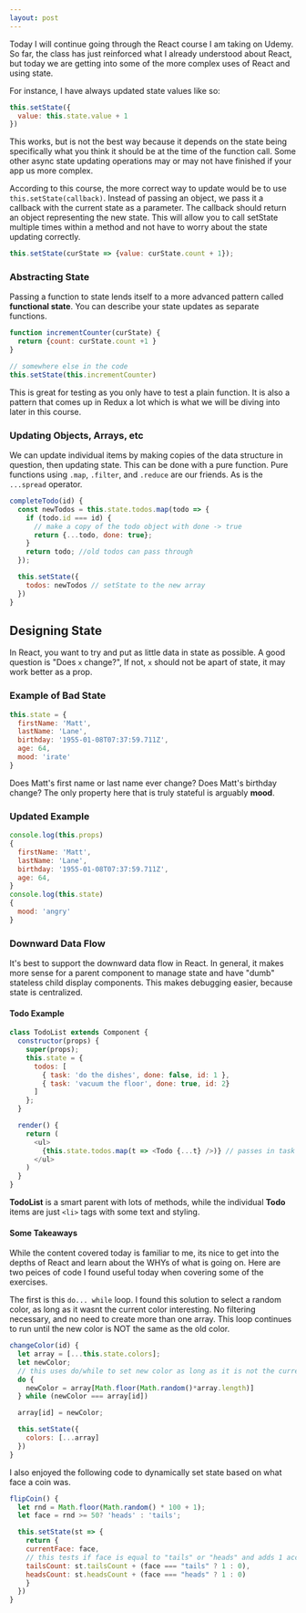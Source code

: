 ```yaml
---
layout: post
---
```

Today I will continue going through the React course I am taking on Udemy. So far, the class has just reinforced what I already understood about React, but today we are getting into some of the more complex uses of React and using state.

For instance, I have always updated state values like so:
```javascript
this.setState({
  value: this.state.value + 1
})
```
This works, but is not the best way because it depends on the state being specifically what you think it should be at the time of the function call. Some other async state updating operations may or may not have finished if your app us more complex.

<!--more-->
According to this course, the more correct way to update would be to use `this.setState(callback)`. Instead of passing an object, we pass it a callback with the current state as a parameter. The callback should return an object representing the new state. This will allow you to call setState multiple times within a method and not have to worry about the state updating correctly.
```javascript
this.setState(curState => {value: curState.count + 1});
```
### Abstracting State
Passing a function to state lends itself to a more advanced pattern called **functional state**. You can describe your state updates as separate functions.

```javascript
function incrementCounter(curState) {
  return {count: curState.count +1 }
}

// somewhere else in the code
this.setState(this.incrementCounter)
```
This is great for testing as you only have to test a plain function. It is also a pattern that comes up in Redux a lot which is what we will be diving into later in this course.

### Updating Objects, Arrays, etc
We can update individual items by making copies of the data structure in question, then updating state. This can be done with a pure function. Pure functions using `.map`, `.filter`, and `.reduce` are our friends. As is the `...spread` operator.

```javascript
completeTodo(id) {
  const newTodos = this.state.todos.map(todo => {
    if (todo.id === id) {
      // make a copy of the todo object with done -> true
      return {...todo, done: true};
    }
    return todo; //old todos can pass through
  });

  this.setState({
    todos: newTodos // setState to the new array
  })
}
```
## Designing State
In React, you want to try and put as little data in state as possible. A good question is "Does `x` change?", If not, `x` should not be apart of state, it may work better as a prop.

### Example of Bad State
```javascript
this.state = {
  firstName: 'Matt',
  lastName: 'Lane',
  birthday: '1955-01-08T07:37:59.711Z',
  age: 64,
  mood: 'irate'
}
```
Does Matt's first name or last name ever change? Does Matt's birthday change? The only property here that is truly stateful is arguably **mood**.

### Updated Example
```javascript
console.log(this.props)
{
  firstName: 'Matt',
  lastName: 'Lane',
  birthday: '1955-01-08T07:37:59.711Z',
  age: 64,
}
console.log(this.state)
{
  mood: 'angry'
}
```

### Downward Data Flow
It's best to support the downward data flow in React. In general, it makes more sense for a parent component to manage state and have "dumb" stateless child display components. This makes debugging easier, because state is centralized.

#### Todo Example
```javascript
class TodoList extends Component {
  constructor(props) {
    super(props);
    this.state = {
      todos: [
        { task: 'do the dishes', done: false, id: 1 },
        { task: 'vacuum the floor', done: true, id: 2}
      ]
    };
  }

  render() {
    return (
      <ul>
        {this.state.todos.map(t => <Todo {...t} />)} // passes in task data as props with the spread operator
      </ul>
    )
  }
}
```
**TodoList** is a smart parent with lots of methods, while the individual **Todo** items are just `<li>` tags with some text and styling.


#### Some Takeaways
While the content covered today is familiar to me, its nice to get into the depths of React and learn about the WHYs of what is going on. Here are two peices of code I found useful today when covering some of the exercises.

The first is this `do... while` loop. I found this solution to select a random color, as long as it wasnt the current color interesting. No filtering necessary, and no need to create more than one array. This loop continues to run until the new color is NOT the same as the old color.

```javascript
changeColor(id) {
  let array = [...this.state.colors];
  let newColor;
  // this uses do/while to set new color as long as it is not the current color
  do {
    newColor = array[Math.floor(Math.random()*array.length)]
  } while (newColor === array[id])

  array[id] = newColor;

  this.setState({
    colors: [...array]
  })
}
```
I also enjoyed the following code to dynamically set state based on what face a coin was.
```javascript
flipCoin() {
  let rnd = Math.floor(Math.random() * 100 + 1);
  let face = rnd >= 50? 'heads' : 'tails';

  this.setState(st => {
    return {
    currentFace: face,
    // this tests if face is equal to "tails" or "heads" and adds 1 accordingly.
    tailsCount: st.tailsCount + (face === "tails" ? 1 : 0),
    headsCount: st.headsCount + (face === "heads" ? 1 : 0)
    }
  })
}
```
